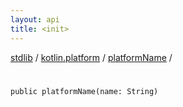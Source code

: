 ```yaml
---
layout: api
title: <init>
---
```

[stdlib](../../index.md) / [kotlin.platform](../index.md) / [platformName](index.md) / [<init>](_init_.md)

# <init>

```
public platformName(name: String)
```
